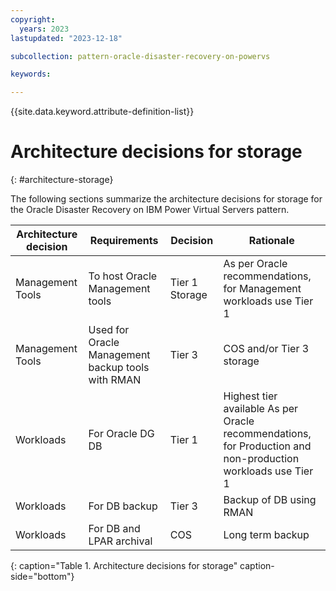 ```yaml
---
copyright:
  years: 2023
lastupdated: "2023-12-18"

subcollection: pattern-oracle-disaster-recovery-on-powervs

keywords:

---
```

{{site.data.keyword.attribute-definition-list}}

# Architecture decisions for storage
{: #architecture-storage}

The following sections summarize the architecture decisions for storage for the Oracle Disaster Recovery on IBM Power Virtual Servers pattern.

| **Architecture decision** | **Requirements**                                  | **Decision**   | **Rationale**                                                                                                |
|---------------------------|---------------------------------------------------|----------------|--------------------------------------------------------------------------------------------------------------|
| Management Tools          | To host Oracle Management tools                   | Tier 1 Storage | As per Oracle recommendations, for Management workloads use Tier 1                                           |
| Management Tools          | Used for Oracle Management backup tools with RMAN | Tier 3         | COS and/or Tier 3 storage                                                                                    |
| Workloads                 | For Oracle DG DB                                  | Tier 1         | Highest tier available As per Oracle recommendations, for Production and non-production workloads use Tier 1 |
| Workloads                 | For DB backup                                     | Tier 3         | Backup of DB using RMAN                                                                                      |
| Workloads                 | For DB and LPAR archival                          | COS            | Long term backup                                                                                             |

{: caption="Table 1. Architecture decisions for storage" caption-side="bottom"}
